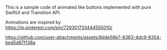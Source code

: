This is a sample code of animated like buttons implemented with pure SwiftUI and Transition API.

Animations are inspired by https://jp.pinterest.com/pin/729301733444555010/

https://github.com/user-attachments/assets/8dde56b7-8363-4dc9-8354-bed5d87f138a

